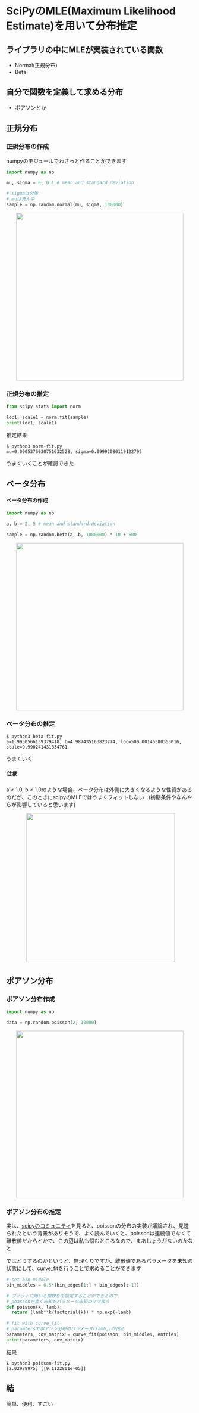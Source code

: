 # SciPyのMLE(Maximum Likelihood Estimate)を用いて分布推定

## ライブラリの中にMLEが実装されている関数
- Normal(正規分布)
- Beta

## 自分で関数を定義して求める分布
- ポアソンとか


## 正規分布

### 正規分布の作成
numpyのモジュールでわさっと作ることができます
```python
import numpy as np

mu, sigma = 0, 0.1 # mean and standard deviation

# sigmaは分散
# muは真ん中
sample = np.random.normal(mu, sigma, 100000) 
```
<div align="center">
  <img width="450px" src="https://user-images.githubusercontent.com/4949982/36629733-bc97815c-199d-11e8-9b17-5a61c22abaa0.png">
</div>

### 正規分布の推定

```python
from scipy.stats import norm

loc1, scale1 = norm.fit(sample)
print(loc1, scale1)
```
推定結果

```console
$ python3 norm-fit.py
mu=0.0005376030751632528, sigma=0.09992080119122795
```
うまくいくことが確認できた


## ベータ分布
#### ベータ分布の作成

```python
import numpy as np

a, b = 2, 5 # mean and standard deviation

sample = np.random.beta(a, b, 1000000) * 10 + 500
```
<div align="center">
  <img width="450px" src="https://user-images.githubusercontent.com/4949982/36629808-a66999b4-199e-11e8-8e5a-9a8a93920964.png">
</div>

### ベータ分布の推定

```console
$ python3 beta-fit.py
a=1.9950566139379418, b=4.987435163823774, loc=500.00146380353016, scale=9.990241431834761
```
うまくいく

##### 注意
a < 1.0, b < 1.0のような場合、ベータ分布は外側に大きくなるような性質があるのだが、このときにscipyのMLEではうまくフィットしない  
(初期条件やなんやらが影響していると思います)  

<div align="center">
  <img width="400px" src="https://user-images.githubusercontent.com/4949982/36629981-edfaca0c-19a1-11e8-9121-c6f9350ca777.png">
</div>

## ポアソン分布
### ポアソン分布作成
```python
import numpy as np

data = np.random.poisson(2, 10000)
```

<div align="center">
  <img width="450px" src="https://user-images.githubusercontent.com/4949982/36630026-99695a3e-19a2-11e8-96c7-f7d18b78013c.png">
</div>

### ポアソン分布の推定
実は、[scipyのコミュニティ](https://github.com/scipy/scipy/issues/2184)を見ると、poissonの分布の実装が議論され、見送られたという背景がありそうで、よく読んでいくと、poissonは連続値でなくて離散値だからとかで、この辺は私も悩むところなので、まあしょうがないのかなと

ではどうするのかというと、無理くりですが、離散値であるパラメータを未知の状態にして、curve_fitを行うことで求めることができます　　
```python
# set bin middle
bin_middles = 0.5*(bin_edges[1:] + bin_edges[:-1])

# フィットに用いる関数をを設定することができるので、
# poassonを書く未知をパラメータ未知のママ扱う
def poisson(k, lamb):
  return (lamb**k/factorial(k)) * np.exp(-lamb)

# fit with curve_fit
# paramtersでポアソン分布のパラメータ(lamb,)が出る
parameters, cov_matrix = curve_fit(poisson, bin_middles, entries)
print(parameters, cov_matrix)
```
結果
```console
$ python3 poisson-fit.py
[2.02988975] [[9.1122801e-05]]
```

## 結
簡単、便利、すごい
